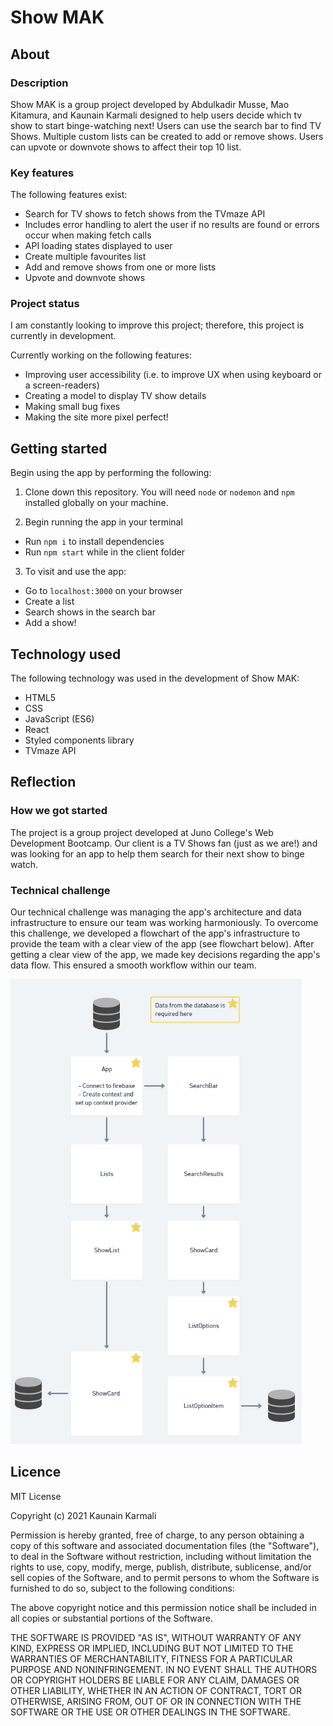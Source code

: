 # Show MAK

## About

### Description

Show MAK is a group project developed by Abdulkadir Musse, Mao Kitamura, and Kaunain Karmali designed to help users decide which tv show to start binge-watching next! Users can use the search bar to find TV Shows. Multiple custom lists can be created to add or remove shows. Users can upvote or downvote shows to affect their top 10 list.

### Key features

The following features exist:
* Search for TV shows to fetch shows from the TVmaze API
* Includes error handling to alert the user if no results are found or errors occur when making fetch calls
* API loading states displayed to user 
* Create multiple favourites list
* Add and remove shows from one or more lists
* Upvote and downvote shows 

### Project status

I am constantly looking to improve this project; therefore, this project is currently in development. 

Currently working on the following features:
* Improving user accessibility (i.e. to improve UX when using keyboard or a screen-readers)
* Creating a model to display TV show details
* Making small bug fixes 
* Making the site more pixel perfect!

## Getting started

Begin using the app by performing the following:

1. Clone down this repository. You will need `node` or `nodemon` and `npm` installed globally on your machine.

2. Begin running the app in your terminal
  * Run `npm i` to install dependencies
  * Run `npm start` while in the client folder

3. To visit and use the app:
  * Go to `localhost:3000` on your browser
  * Create a list
  * Search shows in the search bar
  * Add a show!

## Technology used

The following technology was used in the development of Show MAK:
* HTML5
* CSS
* JavaScript (ES6)
* React
* Styled components library
* TVmaze API

## Reflection

### How we got started

The project is a group project developed at Juno College's Web Development Bootcamp. Our client is a TV Shows fan (just as we are!) and was looking for an app to help them search for their next show to binge watch.

### Technical challenge

Our technical challenge was managing the app's architecture and data infrastructure to ensure our team was working harmoniously. To overcome this challenge, we developed a flowchart of the app's infrastructure to provide the team with a clear view of the app (see flowchart below). After getting a clear view of the app, we made key decisions regarding the app's data flow. This ensured a smooth workflow within our team.

![Show MAK data architechture flowchart](https://github.com/proj-four/project-four/blob/main/src/assets/projectArchitectureFlowchart.png)

## Licence

MIT License

Copyright (c) 2021 Kaunain Karmali

Permission is hereby granted, free of charge, to any person obtaining a copy
of this software and associated documentation files (the "Software"), to deal
in the Software without restriction, including without limitation the rights
to use, copy, modify, merge, publish, distribute, sublicense, and/or sell
copies of the Software, and to permit persons to whom the Software is
furnished to do so, subject to the following conditions:

The above copyright notice and this permission notice shall be included in all
copies or substantial portions of the Software.

THE SOFTWARE IS PROVIDED "AS IS", WITHOUT WARRANTY OF ANY KIND, EXPRESS OR
IMPLIED, INCLUDING BUT NOT LIMITED TO THE WARRANTIES OF MERCHANTABILITY,
FITNESS FOR A PARTICULAR PURPOSE AND NONINFRINGEMENT. IN NO EVENT SHALL THE
AUTHORS OR COPYRIGHT HOLDERS BE LIABLE FOR ANY CLAIM, DAMAGES OR OTHER
LIABILITY, WHETHER IN AN ACTION OF CONTRACT, TORT OR OTHERWISE, ARISING FROM,
OUT OF OR IN CONNECTION WITH THE SOFTWARE OR THE USE OR OTHER DEALINGS IN THE
SOFTWARE.
